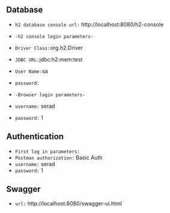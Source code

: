 ## Database

- `h2 database console url:`
http://localhost:8080/h2-console

- `-h2 console login parameters-`
- `Driver Class:`org.h2.Driver
- `JDBC URL:`jdbc:h2:mem:test
- `User Name:`sa
- `password:` 

- `-Browser login parameters-`
- `username:` serad
- `password:` 1

## Authentication
- `First log in parameters:` 
- `Postman authorization:` Basic Auth
- `username:` serad
- `password:` 1


## Swagger
- `url:`
http://localhost:8080/swagger-ui.html


